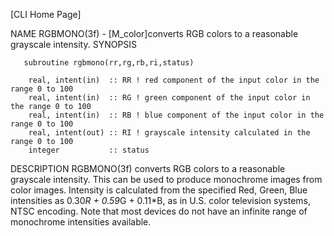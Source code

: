 [CLI Home Page]

NAME
    RGBMONO(3f) - [M_color]converts RGB colors to a reasonable grayscale intensity.
SYNOPSIS

       subroutine rgbmono(rr,rg,rb,ri,status)

        real, intent(in)  :: RR ! red component of the input color in the range 0 to 100
        real, intent(in)  :: RG ! green component of the input color in the range 0 to 100
        real, intent(in)  :: RB ! blue component of the input color in the range 0 to 100
        real, intent(out) :: RI ! grayscale intensity calculated in the range 0 to 100
        integer           :: status


DESCRIPTION
    RGBMONO(3f) converts RGB colors to a reasonable grayscale intensity. This can be used to produce monochrome images from color
    images. Intensity is calculated from the specified Red, Green, Blue intensities as 0.30*R + 0.59*G + 0.11*B, as in U.S. color
    television systems, NTSC encoding. Note that most devices do not have an infinite range of monochrome intensities available.

